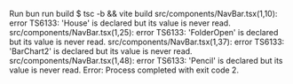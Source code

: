 Run bun run build
$ tsc -b && vite build
src/components/NavBar.tsx(1,10): error TS6133: 'House' is declared but its value is never read.
src/components/NavBar.tsx(1,25): error TS6133: 'FolderOpen' is declared but its value is never read.
src/components/NavBar.tsx(1,37): error TS6133: 'BarChart2' is declared but its value is never read.
src/components/NavBar.tsx(1,48): error TS6133: 'Pencil' is declared but its value is never read.
Error: Process completed with exit code 2.
